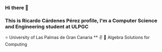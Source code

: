 ### Hi there 👋

### This is Ricardo Cárdenes Pérez profile, I'm a Computer Science and Engineering student at ULPGC
:star: University of Las Palmas de Gran Canaria ** :v:
:triangular_ruler: Algebra Solutions for Computing
